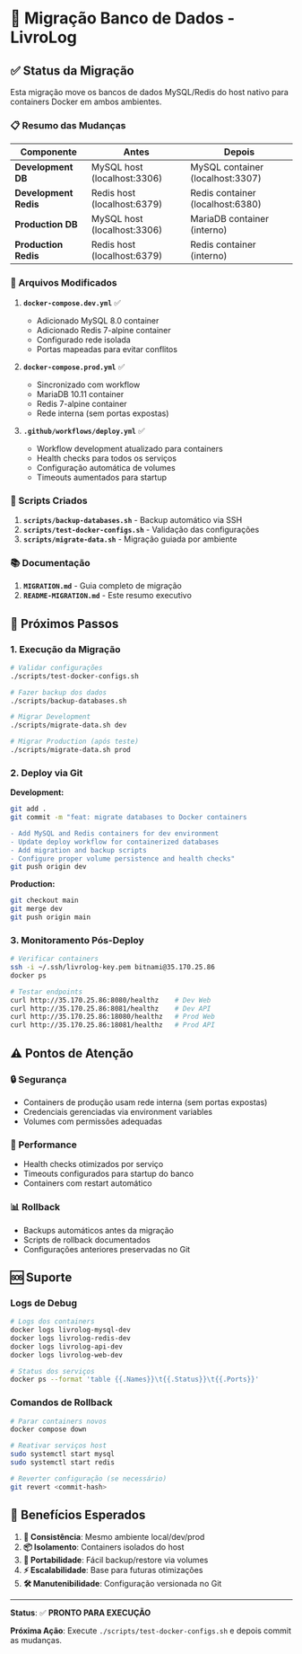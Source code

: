 # 🚀 Migração Banco de Dados - LivroLog

## ✅ Status da Migração

Esta migração move os bancos de dados MySQL/Redis do host nativo para containers Docker em ambos ambientes.

### 📋 Resumo das Mudanças

| Componente | Antes | Depois |
|------------|-------|--------|
| **Development DB** | MySQL host (localhost:3306) | MySQL container (localhost:3307) |
| **Development Redis** | Redis host (localhost:6379) | Redis container (localhost:6380) |
| **Production DB** | MySQL host (localhost:3306) | MariaDB container (interno) |
| **Production Redis** | Redis host (localhost:6379) | Redis container (interno) |

### 🔧 Arquivos Modificados

1. **`docker-compose.dev.yml`** ✅
   - Adicionado MySQL 8.0 container
   - Adicionado Redis 7-alpine container
   - Configurado rede isolada
   - Portas mapeadas para evitar conflitos

2. **`docker-compose.prod.yml`** ✅
   - Sincronizado com workflow
   - MariaDB 10.11 container
   - Redis 7-alpine container
   - Rede interna (sem portas expostas)

3. **`.github/workflows/deploy.yml`** ✅
   - Workflow development atualizado para containers
   - Health checks para todos os serviços
   - Configuração automática de volumes
   - Timeouts aumentados para startup

### 📁 Scripts Criados

1. **`scripts/backup-databases.sh`** - Backup automático via SSH
2. **`scripts/test-docker-configs.sh`** - Validação das configurações
3. **`scripts/migrate-data.sh`** - Migração guiada por ambiente

### 📚 Documentação

1. **`MIGRATION.md`** - Guia completo de migração
2. **`README-MIGRATION.md`** - Este resumo executivo

## 🎯 Próximos Passos

### 1. Execução da Migração

```bash
# Validar configurações
./scripts/test-docker-configs.sh

# Fazer backup dos dados
./scripts/backup-databases.sh

# Migrar Development
./scripts/migrate-data.sh dev

# Migrar Production (após teste)
./scripts/migrate-data.sh prod
```

### 2. Deploy via Git

**Development:**
```bash
git add .
git commit -m "feat: migrate databases to Docker containers

- Add MySQL and Redis containers for dev environment
- Update deploy workflow for containerized databases
- Add migration and backup scripts
- Configure proper volume persistence and health checks"
git push origin dev
```

**Production:**
```bash
git checkout main
git merge dev
git push origin main
```

### 3. Monitoramento Pós-Deploy

```bash
# Verificar containers
ssh -i ~/.ssh/livrolog-key.pem bitnami@35.170.25.86
docker ps

# Testar endpoints
curl http://35.170.25.86:8080/healthz    # Dev Web
curl http://35.170.25.86:8081/healthz    # Dev API
curl http://35.170.25.86:18080/healthz   # Prod Web  
curl http://35.170.25.86:18081/healthz   # Prod API
```

## ⚠️ Pontos de Atenção

### 🔒 Segurança
- Containers de produção usam rede interna (sem portas expostas)
- Credenciais gerenciadas via environment variables
- Volumes com permissões adequadas

### 🚀 Performance
- Health checks otimizados por serviço
- Timeouts configurados para startup do banco
- Containers com restart automático

### 📊 Rollback
- Backups automáticos antes da migração
- Scripts de rollback documentados
- Configurações anteriores preservadas no Git

## 🆘 Suporte

### Logs de Debug
```bash
# Logs dos containers
docker logs livrolog-mysql-dev
docker logs livrolog-redis-dev  
docker logs livrolog-api-dev
docker logs livrolog-web-dev

# Status dos serviços
docker ps --format 'table {{.Names}}\t{{.Status}}\t{{.Ports}}'
```

### Comandos de Rollback
```bash
# Parar containers novos
docker compose down

# Reativar serviços host
sudo systemctl start mysql
sudo systemctl start redis

# Reverter configuração (se necessário)
git revert <commit-hash>
```

## 🎉 Benefícios Esperados

1. **🔧 Consistência**: Mesmo ambiente local/dev/prod
2. **📦 Isolamento**: Containers isolados do host
3. **🔄 Portabilidade**: Fácil backup/restore via volumes
4. **⚡ Escalabilidade**: Base para futuras otimizações
5. **🛠️ Manutenibilidade**: Configuração versionada no Git

---

**Status**: ✅ **PRONTO PARA EXECUÇÃO**

**Próxima Ação**: Execute `./scripts/test-docker-configs.sh` e depois commit as mudanças.